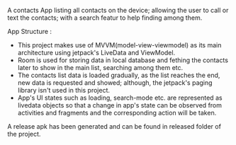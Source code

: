 A contacts App listing all contacts on the device; allowing the user to call or text the contacts; with a search featur to help finding among them.

App Structure :

- This project makes use of MVVM(model-view-viewmodel) as its main architecture using jetpack's LiveData and ViewModel.
- Room is used for storing data in local database and fething the contacts later to show in the main list, searching among them etc.
- The contacts list data is loaded gradually, as the list reaches the end, new data is requested and showed; although, the jetpack's paging library isn't used in this project.
- App's UI states such as loading, search-mode etc. are represented as livedata objects so that a change in app's state can be observed from activities and fragments and the corresponding action will be taken.


A release apk has been generated and can be found in released folder of the project.
